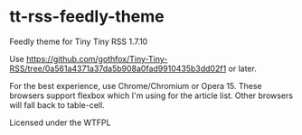 tt-rss-feedly-theme
===================

Feedly theme for Tiny Tiny RSS 1.7.10

Use https://github.com/gothfox/Tiny-Tiny-RSS/tree/0a561a4371a37da5b908a0fad9910435b3dd02f1 or later.

For the best experience, use Chrome/Chromium or Opera 15. These browsers support flexbox which I'm using for the article list. Other browsers will fall back to table-cell.

Licensed under the WTFPL
